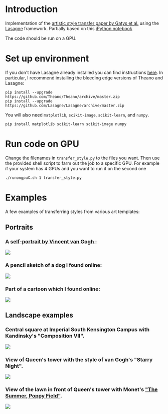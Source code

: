 # Introduction

Implementation of the [artistic style transfer paper by Gatys et al.](http://arxiv.org/abs/1508.06576) 
 using the [Lasagne](http://lasagne.readthedocs.org/en/latest/) framework. Partially based on this [iPython notebook](https://github.com/Lasagne/Recipes/blob/master/examples/styletransfer/Art%20Style%20Transfer.ipynb) 

The code should be run on a GPU. 

# Set up environment

If you don't have Lasagne already installed you can find instructions [here](http://lasagne.readthedocs.org/en/latest/user/installation.html). 
In particular, I recommend installing the bleeding edge versions of Theano and Lasagne:

    pip install --upgrade https://github.com/Theano/Theano/archive/master.zip
    pip install --upgrade https://github.com/Lasagne/Lasagne/archive/master.zip
  
You will also need `matplotlib`, `scikit-image`, `scikit-learn`, and `numpy`. 

    pip install matplotlib scikit-learn scikit-image numpy
  
# Run code on GPU

Change the filenames in `transfer_style.py` to the files you want. Then use the 
provided shell script to farm out the job to a specific GPU. For example if your 
system has 4 GPUs and you want to run it on the second one

    ./runongpuX.sh 1 transfer_style.py

# Examples

A few examples of transferring styles from various art templates:

## Portraits

### A [self-portrait by Vincent van Gogh ](https://en.wikipedia.org/wiki/Portraits_of_Vincent_van_Gogh):

![](examples/example_gogh.png)

### A pencil sketch of a dog I found online:

![](examples/example_dog.png)

### Part of a cartoon which I found online:

![](examples/example_stone.png)

## Landscape examples

### Central square at Imperial South Kensington Campus with Kandinsky's "Composition VII".

![](examples/imperial_kandinsky.png)

### View of Queen's tower with the style of van Gogh's "Starry Night".

![](examples/queens_starrynight.png)

### View of the lawn in front of Queen's tower with Monet's ["The Summer, Poppy Field"](http://www.wikiart.org/en/claude-monet/the-summer-poppy-field).

![](examples/students_monet.png)
